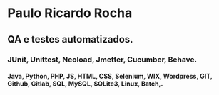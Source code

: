 <h1>Paulo Ricardo Rocha</h1>
<h2>QA e testes automatizados.</h2>
<h3>JUnit, Unittest, Neoload, Jmetter, Cucumber, Behave.</h3>
<h4>Java, Python, PHP, JS, HTML, CSS, Selenium, WIX, Wordpress, GIT, Github, Gitlab, SQL, MySQL, SQLite3, Linux, Batch,.</h4>
